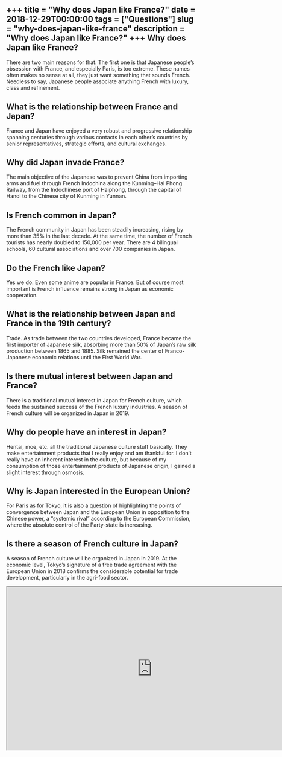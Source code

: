 +++
title = "Why does Japan like France?"
date = 2018-12-29T00:00:00
tags = ["Questions"]
slug = "why-does-japan-like-france"
description = "Why does Japan like France?"
+++
Why does Japan like France?
---------------------------

There are two main reasons for that. The first one is that Japanese people’s obsession with France, and especially Paris, is too extreme. These names often makes no sense at all, they just want something that sounds French. Needless to say, Japanese people associate anything French with luxury, class and refinement.

What is the relationship between France and Japan?
--------------------------------------------------

France and Japan have enjoyed a very robust and progressive relationship spanning centuries through various contacts in each other’s countries by senior representatives, strategic efforts, and cultural exchanges.

Why did Japan invade France?
----------------------------

The main objective of the Japanese was to prevent China from importing arms and fuel through French Indochina along the Kunming–Hai Phong Railway, from the Indochinese port of Haiphong, through the capital of Hanoi to the Chinese city of Kunming in Yunnan.

Is French common in Japan?
--------------------------

The French community in Japan has been steadily increasing, rising by more than 35% in the last decade. At the same time, the number of French tourists has nearly doubled to 150,000 per year. There are 4 bilingual schools, 60 cultural associations and over 700 companies in Japan.

Do the French like Japan?
-------------------------

Yes we do. Even some anime are popular in France. But of course most important is French influence remains strong in Japan as economic cooperation.

What is the relationship between Japan and France in the 19th century?
----------------------------------------------------------------------

Trade. As trade between the two countries developed, France became the first importer of Japanese silk, absorbing more than 50% of Japan’s raw silk production between 1865 and 1885. Silk remained the center of Franco-Japanese economic relations until the First World War.

Is there mutual interest between Japan and France?
--------------------------------------------------

There is a traditional mutual interest in Japan for French culture, which feeds the sustained success of the French luxury industries. A season of French culture will be organized in Japan in 2019.

Why do people have an interest in Japan?
----------------------------------------

Hentai, moe, etc. all the traditional Japanese culture stuff basically. They make entertainment products that I really enjoy and am thankful for. I don’t really have an inherent interest in the culture, but because of my consumption of those entertainment products of Japanese origin, I gained a slight interest through osmosis.

Why is Japan interested in the European Union?
----------------------------------------------

For Paris as for Tokyo, it is also a question of highlighting the points of convergence between Japan and the European Union in opposition to the Chinese power, a “systemic rival” according to the European Commission, where the absolute control of the Party-state is increasing.

Is there a season of French culture in Japan?
---------------------------------------------

A season of French culture will be organized in Japan in 2019. At the economic level, Tokyo’s signature of a free trade agreement with the European Union in 2018 confirms the considerable potential for trade development, particularly in the agri-food sector.

<iframe allow="accelerometer; autoplay; clipboard-write; encrypted-media; gyroscope; picture-in-picture" allowfullscreen="" class="__youtube_prefs__  epyt-is-override  no-lazyload" data-no-lazy="1" data-origheight="433" data-origwidth="770" data-skipgform_ajax_framebjll="" height="433" id="_ytid_67913" loading="lazy" src="https://www.youtube.com/embed/Mh5LY4Mz15o?enablejsapi=1&autoplay=0&cc_load_policy=0&cc_lang_pref=&iv_load_policy=1&loop=0&modestbranding=0&rel=1&fs=1&playsinline=0&autohide=2&theme=dark&color=red&controls=1&" title="YouTube player" width="770"></iframe>